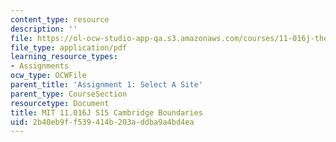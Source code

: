 ```yaml
---
content_type: resource
description: ''
file: https://ol-ocw-studio-app-qa.s3.amazonaws.com/courses/11-016j-the-once-and-future-city-spring-2015/2b40eb9ff539414b203addba9a4bd4ea_11016J_S15_CambridgeMap.pdf
file_type: application/pdf
learning_resource_types:
- Assignments
ocw_type: OCWFile
parent_title: 'Assignment 1: Select A Site'
parent_type: CourseSection
resourcetype: Document
title: MIT 11.016J S15 Cambridge Boundaries
uid: 2b40eb9f-f539-414b-203a-ddba9a4bd4ea
---
```

